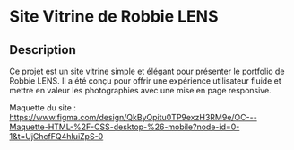 # Site Vitrine de Robbie LENS

## Description

Ce projet est un site vitrine simple et élégant pour présenter le portfolio de Robbie LENS. Il a été conçu pour offrir une expérience utilisateur fluide et mettre en valeur les photographies avec une mise en page responsive.

Maquette du site : https://www.figma.com/design/QkByQpitu0TP9exzH3RM9e/OC---Maquette-HTML-%2F-CSS-desktop-%26-mobile?node-id=0-1&t=UjChcfFQ4hIuiZpS-0
